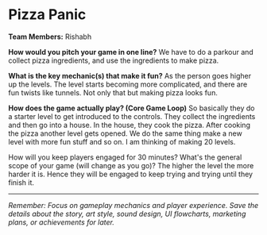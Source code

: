 # Pizza Panic

**Team Members:** Rishabh

**How would you pitch your game in one line?**
We have to do a parkour and collect pizza ingredients, and use the ingredients to make pizza.

**What is the key mechanic(s) that make it fun?**
As the person goes higher up the levels. The level starts becoming more complicated, and there are fun twists like tunnels. Not only that but making pizza looks fun.

**How does the game actually play? (Core Game Loop)**
So basically they do a starter level to get introduced to the controls. They collect the ingredients and then go into a house. In the house, they cook the pizza. After cooking the pizza another level gets opened. We do the same thing make a new level with more fun stuff and so on. I am thinking of making 20 levels. 

How will you keep players engaged for 30 minutes? What's the general scope of your game (will change as you go)?
The higher the level the more harder it is. Hence they will be engaged to keep trying and trying until they finish it.

---
*Remember: Focus on gameplay mechanics and player experience. Save the details about the story, art style, sound design, UI flowcharts, marketing plans, or achievements for later.*
